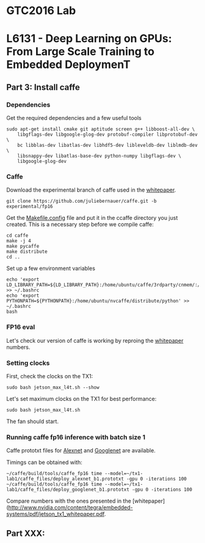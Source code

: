 # GTC2016 Lab
# L6131 - Deep Learning on GPUs: From Large Scale Training to Embedded DeploymenT

## Part 3: Install caffe

### Dependencies
Get the required dependencies and a few useful tools
```
sudo apt-get install cmake git aptitude screen g++ libboost-all-dev \
    libgflags-dev libgoogle-glog-dev protobuf-compiler libprotobuf-dev \
    bc libblas-dev libatlas-dev libhdf5-dev libleveldb-dev liblmdb-dev \
    libsnappy-dev libatlas-base-dev python-numpy libgflags-dev \
    libgoogle-glog-dev
```

### Caffe
Download the experimental branch of caffe used in the [whitepaper](http://www.nvidia.com/content/tegra/embedded-systems/pdf/jetson_tx1_whitepaper.pdf).

```
git clone https://github.com/juliebernauer/caffe.git -b experimental/fp16
```

Get the [Makefile.config](caffe_files/Makefile.config) file and put it in the ccaffe directory you just created. This is a necessary step before we compile caffe:
```
cd caffe
make -j 4
make pycaffe
make distribute
cd ..
```

Set up a few environment variables
```
echo 'export LD_LIBRARY_PATH=${LD_LIBRARY_PATH}:/home/ubuntu/caffe/3rdparty/cnmem/:/home/ubuntu/caffe/distribute/lib' >> ~/.bashrc
echo 'export PYTHONPATH=${PYTHONPATH}:/home/ubuntu/nvcaffe/distribute/python' >> ~/.bashrc
bash
```

### FP16 eval
Let's check our version of caffe is working by reproing the [whitepaper](http://www.nvidia.com/content/tegra/embedded-systems/pdf/jetson_tx1_whitepaper.pdf) numbers. 

### Setting clocks
First, check the clocks on the TX1:
```
sudo bash jetson_max_l4t.sh --show
```

Let's set maximum clocks on the TX1 for best performance:
```
sudo bash jetson_max_l4t.sh
```
The fan should start.

### Running caffe fp16 inference with batch size 1
Caffe prototxt files for [Alexnet](caffe_files/deploy_alexnet_b1.prototxt) and [Googlenet](caffe_files/deploy_googlenet_b1.prototxt) are available.

Timings can be obtained with:
```
~/caffe/build/tools/caffe_fp16 time --model=~/tx1-lab1/caffe_files/deploy_alexnet_b1.prototxt -gpu 0 -iterations 100
~/caffe/build/tools/caffe_fp16 time --model=~/tx1-lab1/caffe_files/deploy_googlenet_b1.prototxt -gpu 0 -iterations 100
```

Compare numbers with the ones presented in the [whitepaper](http://www.nvidia.com/content/tegra/embedded-systems/pdf/jetson_tx1_whitepaper.pdf.


## Part XXX:


